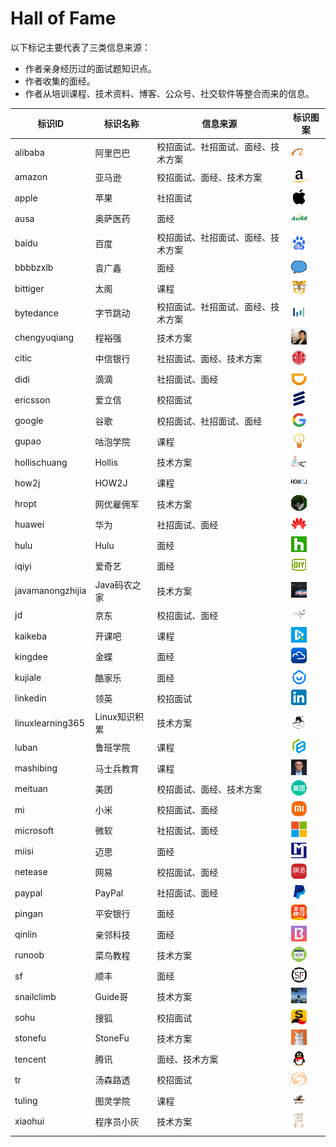 # Hall of Fame

以下标记主要代表了三类信息来源：

- 作者亲身经历过的面试题知识点。
- 作者收集的面经。
- 作者从培训课程、技术资料、博客、公众号、社交软件等整合而来的信息。

| 标识ID           | 标识名称      | 信息来源                           | 标识图案                                   |
| ---------------- | ------------- | ---------------------------------- | ------------------------------------------ |
| alibaba          | 阿里巴巴      | 校招面试、社招面试、面经、技术方案 | <img src="./icons/alibaba.gif" />          |
| amazon           | 亚马逊        | 校招面试、面经、技术方案           | <img src="./icons/amazon.gif" />           |
| apple            | 苹果          | 社招面试                           | <img src="./icons/apple.gif" />            |
| ausa             | 奥萨医药      | 面经                               | <img src="./icons/ausa.gif" />             |
| baidu            | 百度          | 校招面试、社招面试、面经、技术方案 | <img src="./icons/baidu.gif" />            |
| bbbbzxlb         | 袁广鑫        | 面经                               | <img src="./icons/bbbbzxlb.gif" />         |
| bittiger         | 太阁          | 课程                               | <img src="./icons/bittiger.gif" />         |
| bytedance        | 字节跳动      | 校招面试、社招面试、面经、技术方案 | <img src="./icons/bytedance.gif" />        |
| chengyuqiang     | 程裕强        | 技术方案                           | <img src="./icons/chengyuqiang.gif" />     |
| citic            | 中信银行      | 社招面试、面经、技术方案           | <img src="./icons/citic.gif" />            |
| didi             | 滴滴          | 社招面试、面经                     | <img src="./icons/didi.gif" />             |
| ericsson         | 爱立信        | 校招面试                           | <img src="./icons/ericsson.gif" />         |
| google           | 谷歌          | 校招面试、社招面试、面经           | <img src="./icons/google.gif" />           |
| gupao            | 咕泡学院      | 课程                               | <img src="./icons/gupao.gif" />            |
| hollischuang     | Hollis        | 技术方案                           | <img src="./icons/hollischuang.gif" />     |
| how2j            | HOW2J         | 课程                               | <img src="./icons/how2j.gif" />            |
| hropt            | 网优雇佣军    | 技术方案                           | <img src="./icons/hropt.gif" />            |
| huawei           | 华为          | 社招面试、面经                     | <img src="./icons/huawei.gif" />           |
| hulu             | Hulu          | 面经                               | <img src="./icons/hulu.gif" />             |
| iqiyi            | 爱奇艺        | 面经                               | <img src="./icons/iqiyi.gif" />            |
| javamanongzhijia | Java码农之家  | 技术方案                           | <img src="./icons/javamanongzhijia.gif" /> |
| jd               | 京东          | 校招面试、面经                     | <img src="./icons/jd.gif" />               |
| kaikeba          | 开课吧        | 课程                               | <img src="./icons/kaikeba.gif" />          |
| kingdee          | 金蝶          | 面经                               | <img src="./icons/kingdee.gif" />          |
| kujiale          | 酷家乐        | 面经                               | <img src="./icons/kujiale.gif" />          |
| linkedin         | 领英          | 校招面试                           | <img src="./icons/linkedin.gif" />         |
| linuxlearning365 | Linux知识积累 | 技术方案                           | <img src="./icons/linuxlearning365.gif" /> |
| luban            | 鲁班学院      | 课程                               | <img src="./icons/luban.gif" />            |
| mashibing        | 马士兵教育    | 课程                               | <img src="./icons/mashibing.gif" />        |
| meituan          | 美团          | 校招面试、面经、技术方案           | <img src="./icons/meituan.gif" />          |
| mi               | 小米          | 校招面试、面经                     | <img src="./icons/mi.gif" />               |
| microsoft        | 微软          | 社招面试、面经                     | <img src="./icons/microsoft.gif" />        |
| miisi            | 迈思          | 面经                               | <img src="./icons/miisi.gif" />            |
| netease          | 网易          | 校招面试、面经                     | <img src="./icons/netease.gif" />          |
| paypal           | PayPal        | 社招面试、面经                     | <img src="./icons/paypal.gif" />           |
| pingan           | 平安银行      | 面经                               | <img src="./icons/pingan.gif" />           |
| qinlin           | 亲邻科技      | 面经                               | <img src="./icons/qinlin.gif" />           |
| runoob           | 菜鸟教程      | 技术方案                           | <img src="./icons/runoob.gif" />           |
| sf               | 顺丰          | 面经                               | <img src="./icons/sf.gif" />               |
| snailclimb       | Guide哥       | 技术方案                           | <img src="./icons/snailclimb.gif" />       |
| sohu             | 搜狐          | 校招面试                           | <img src="./icons/sohu.gif" />             |
| stonefu          | StoneFu       | 技术方案                           | <img src="./icons/stonefu.gif" />          |
| tencent          | 腾讯          | 面经、技术方案                     | <img src="./icons/tencent.gif" />          |
| tr               | 汤森路透      | 校招面试                           | <img src="./icons/tr.gif" />               |
| tuling           | 图灵学院      | 课程                               | <img src="./icons/tuling.gif" />           |
| xiaohui          | 程序员小灰    | 技术方案                           | <img src="./icons/xiaohui.gif" />          |
|                  |               |                                    |                                            |


